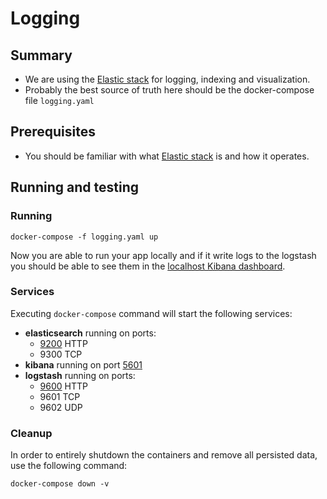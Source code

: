 # Logging

## Summary

- We are using the [Elastic stack](https://www.elastic.co/webinars/introduction-elk-stack) for logging, indexing and visualization.
- Probably the best source of truth here should be the docker-compose file `logging.yaml` 

## Prerequisites

- You should be familiar with what [Elastic stack](https://www.elastic.co/webinars/introduction-elk-stack) is and how it operates.

## Running and testing

### Running

```docker
docker-compose -f logging.yaml up
```

Now you are able to run your app locally and if it write logs to the logstash you should be able to see them in the [localhost Kibana dashboard](http://localhost:5601/).

### Services
Executing `docker-compose` command will start the following services:
- **elasticsearch** running on ports:
  - [9200](http://localhost:9200/) HTTP
  - 9300 TCP
- **kibana** running on port [5601](http://localhost:5601/)
- **logstash** running on ports:
  - [9600](http://localhost:9600/) HTTP
  - 9601 TCP
  - 9602 UDP

### Cleanup
In order to entirely shutdown the containers and remove all persisted data, use the following command:
```docker
docker-compose down -v
```